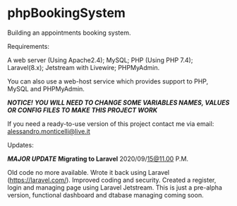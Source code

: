 # phpBookingSystem

Building an appointments booking system.

Requirements:

A web server (Using Apache2.4);
MySQL;
PHP (Using PHP 7.4);
Laravel(8.x);
Jetstream with Livewire;
PHPMyAdmin.

You can also use a web-host service which provides support to PHP, MySQL and PHPMyAdmin.

   ***NOTICE!***
    ***YOU WILL NEED TO CHANGE SOME VARIABLES NAMES, VALUES OR CONFIG FILES TO MAKE THIS PROJECT WORK***

If you need a ready-to-use version of this project contact me via email: alessandro.monticelli@live.it

Updates:

***MAJOR UPDATE***
**Migrating to Laravel**
2020/09/15@11.00 P.M.

Old code no more available. Wrote it back using Laravel (https://laravel.com/). Improved coding and security.
Created a register, login and managing page using Laravel Jetstream.
This is just a pre-alpha version, functional dashboard and dtabase managing coming soon.


